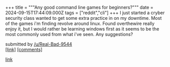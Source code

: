 +++
title = """Any good command line games for beginners?"""
date = 2024-09-15T17:44:09.000Z
tags = ["reddit","cli"]
+++
I just started a cryber security class wanted to get some extra practice in on my downtime. Most of the games i'm finding revolve around linux. Found overthewire really enjoy it, but I would rather be learning windows first as it seems to be the most commonly used from what i've seen. Any suggestions?

submitted by [/u/Real-Bad-9544](https://www.reddit.com/user/Real-Bad-9544)  
[\[link\]](https://www.reddit.com/r/commandline/comments/1fhieqo/any_good_command_line_games_for_beginners/) [\[comments\]](https://www.reddit.com/r/commandline/comments/1fhieqo/any_good_command_line_games_for_beginners/)

[link](https://www.reddit.com/r/commandline/comments/1fhieqo/any_good_command_line_games_for_beginners/)
